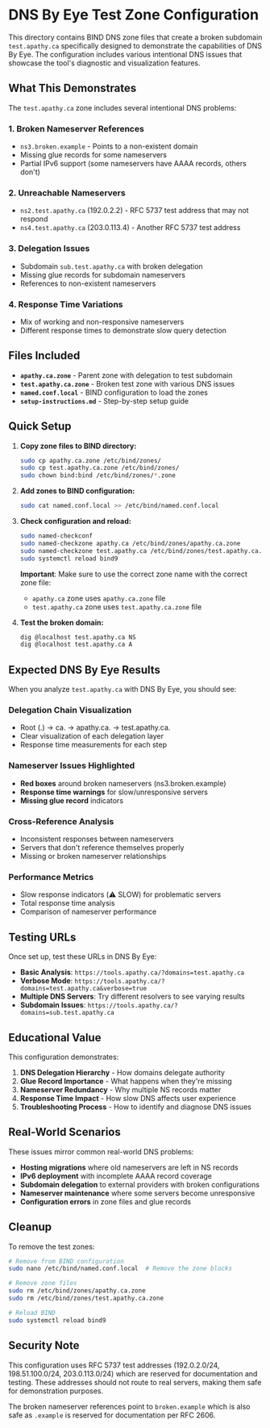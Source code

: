 # DNS By Eye Test Zone Configuration

This directory contains BIND DNS zone files that create a broken subdomain `test.apathy.ca` specifically designed to demonstrate the capabilities of DNS By Eye. The configuration includes various intentional DNS issues that showcase the tool's diagnostic and visualization features.

## What This Demonstrates

The `test.apathy.ca` zone includes several intentional DNS problems:

### 1. **Broken Nameserver References**
- `ns3.broken.example` - Points to a non-existent domain
- Missing glue records for some nameservers
- Partial IPv6 support (some nameservers have AAAA records, others don't)

### 2. **Unreachable Nameservers**
- `ns2.test.apathy.ca` (192.0.2.2) - RFC 5737 test address that may not respond
- `ns4.test.apathy.ca` (203.0.113.4) - Another RFC 5737 test address

### 3. **Delegation Issues**
- Subdomain `sub.test.apathy.ca` with broken delegation
- Missing glue records for subdomain nameservers
- References to non-existent nameservers

### 4. **Response Time Variations**
- Mix of working and non-responsive nameservers
- Different response times to demonstrate slow query detection

## Files Included

- **`apathy.ca.zone`** - Parent zone with delegation to test subdomain
- **`test.apathy.ca.zone`** - Broken test zone with various DNS issues
- **`named.conf.local`** - BIND configuration to load the zones
- **`setup-instructions.md`** - Step-by-step setup guide

## Quick Setup

1. **Copy zone files to BIND directory:**
   ```bash
   sudo cp apathy.ca.zone /etc/bind/zones/
   sudo cp test.apathy.ca.zone /etc/bind/zones/
   sudo chown bind:bind /etc/bind/zones/*.zone
   ```

2. **Add zones to BIND configuration:**
   ```bash
   sudo cat named.conf.local >> /etc/bind/named.conf.local
   ```

3. **Check configuration and reload:**
   ```bash
   sudo named-checkconf
   sudo named-checkzone apathy.ca /etc/bind/zones/apathy.ca.zone
   sudo named-checkzone test.apathy.ca /etc/bind/zones/test.apathy.ca.zone
   sudo systemctl reload bind9
   ```

   **Important**: Make sure to use the correct zone name with the correct zone file:
   - `apathy.ca` zone uses `apathy.ca.zone` file
   - `test.apathy.ca` zone uses `test.apathy.ca.zone` file

4. **Test the broken domain:**
   ```bash
   dig @localhost test.apathy.ca NS
   dig @localhost test.apathy.ca A
   ```

## Expected DNS By Eye Results

When you analyze `test.apathy.ca` with DNS By Eye, you should see:

### **Delegation Chain Visualization**
- Root (.) → ca. → apathy.ca. → test.apathy.ca.
- Clear visualization of each delegation layer
- Response time measurements for each step

### **Nameserver Issues Highlighted**
- **Red boxes** around broken nameservers (ns3.broken.example)
- **Response time warnings** for slow/unresponsive servers
- **Missing glue record** indicators

### **Cross-Reference Analysis**
- Inconsistent responses between nameservers
- Servers that don't reference themselves properly
- Missing or broken nameserver relationships

### **Performance Metrics**
- Slow response indicators (⚠️ SLOW) for problematic servers
- Total response time analysis
- Comparison of nameserver performance

## Testing URLs

Once set up, test these URLs in DNS By Eye:

- **Basic Analysis**: `https://tools.apathy.ca/?domains=test.apathy.ca`
- **Verbose Mode**: `https://tools.apathy.ca/?domains=test.apathy.ca&verbose=true`
- **Multiple DNS Servers**: Try different resolvers to see varying results
- **Subdomain Issues**: `https://tools.apathy.ca/?domains=sub.test.apathy.ca`

## Educational Value

This configuration demonstrates:

1. **DNS Delegation Hierarchy** - How domains delegate authority
2. **Glue Record Importance** - What happens when they're missing
3. **Nameserver Redundancy** - Why multiple NS records matter
4. **Response Time Impact** - How slow DNS affects user experience
5. **Troubleshooting Process** - How to identify and diagnose DNS issues

## Real-World Scenarios

These issues mirror common real-world DNS problems:

- **Hosting migrations** where old nameservers are left in NS records
- **IPv6 deployment** with incomplete AAAA record coverage  
- **Subdomain delegation** to external providers with broken configurations
- **Nameserver maintenance** where some servers become unresponsive
- **Configuration errors** in zone files and glue records

## Cleanup

To remove the test zones:

```bash
# Remove from BIND configuration
sudo nano /etc/bind/named.conf.local  # Remove the zone blocks

# Remove zone files
sudo rm /etc/bind/zones/apathy.ca.zone
sudo rm /etc/bind/zones/test.apathy.ca.zone

# Reload BIND
sudo systemctl reload bind9
```

## Security Note

This configuration uses RFC 5737 test addresses (192.0.2.0/24, 198.51.100.0/24, 203.0.113.0/24) which are reserved for documentation and testing. These addresses should not route to real servers, making them safe for demonstration purposes.

The broken nameserver references point to `broken.example` which is also safe as `.example` is reserved for documentation per RFC 2606.

